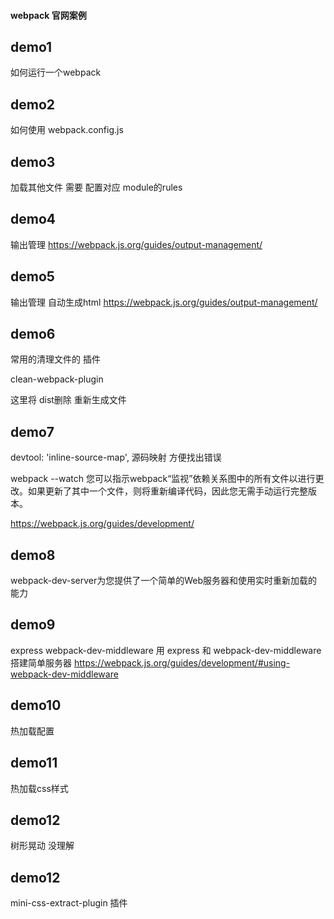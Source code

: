 #### webpack 官网案例

## demo1  
如何运行一个webpack 

## demo2  
如何使用 webpack.config.js 

## demo3 
加载其他文件 需要 配置对应 module的rules 

## demo4  
输出管理
https://webpack.js.org/guides/output-management/

## demo5  
输出管理
自动生成html
https://webpack.js.org/guides/output-management/

## demo6 
常用的清理文件的 插件

clean-webpack-plugin

这里将 dist删除 重新生成文件

## demo7
devtool: 'inline-source-map',
源码映射 方便找出错误

webpack --watch
您可以指示webpack“监视”依赖关系图中的所有文件以进行更改。如果更新了其中一个文件，则将重新编译代码，因此您无需手动运行完整版本。

https://webpack.js.org/guides/development/

## demo8
webpack-dev-server为您提供了一个简单的Web服务器和使用实时重新加载的能力

## demo9
express webpack-dev-middleware
用 express 和 webpack-dev-middleware 搭建简单服务器
https://webpack.js.org/guides/development/#using-webpack-dev-middleware

## demo10
热加载配置

## demo11
热加载css样式

## demo12
树形晃动 没理解 

## demo12
mini-css-extract-plugin  插件